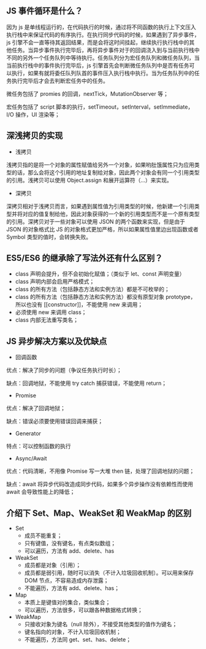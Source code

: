 ## JS 事件循环是什么？

因为 js 是单线程运行的，在代码执行的时候，通过将不同函数的执行上下文压入执行栈中来保证代码的有序执行。在执行同步代码的时候，如果遇到了异步事件，js 引擎不会一直等待其返回结果，而是会将这时间挂起，继续执行执行栈中的其他任务。当异步事件执行完毕后，再将异步事件对于的回调浇入到与当前执行栈中不同的另外一个任务队列中等待执行。任务队列分为宏任务队列和微任务队列，当当前执行栈中的事件执行完毕后，js 引擎首先会判断微任务队列中是否有任务可以执行，如果有就将委任队列队首的事件压入执行栈中执行。当为任务队列中的任务执行完毕后才会去判断宏任务中的任务。

微任务包括了 promies 的回调，nextTick，MutationObserver 等；

宏任务包括了 script 脚本的执行，setTimeout，setInterval，setImmediate，I/O 操作，UI 渲染等；

## 深浅拷贝的实现

- 浅拷贝

浅拷贝指的是将一个对象的属性赋值给另外一个对象，如果哟肚饿属性只为应用类型的话，那么会将这个引用的地址复制给对象，因此两个对象会有同一个引用类型的引用。浅拷贝可以使用 Object.assign 和展开运算符（...）来实现。

- 深拷贝

深拷贝相对于浅拷贝而言，如果遇到属性值为引用类型的时候，他新建一个引用类型并将对应的值复制给他，因此对象获得的一个新的引用类型而不是一个原有类型的引用。深拷贝对于一些对象可以使用 JSON 的两个函数来实现，但是由于 JSON 的对象格式比 JS 的对象格式更加严格，所以如果属性值里边出现函数或者 Symbol 类型的值时，会转换失败。

## ES5/ES6 的继承除了写法外还有什么区别？

- class 声明会提升，但不会初始化赋值；（类似于 let、const 声明变量）
- class 声明内部会启用严格模式；
- class 的所有方法（包括静态方法和实例方法）都是不可枚举的；
- class 的所有方法（包括静态方法和实例方法）都没有原型对象 prototype，所以也没有 [[constructor]]，不能使用 new 来调用；
- 必须使用 new 来调用 class；
- class 内部无法重写类名；

## JS 异步解决方案以及优缺点

- 回调函数

优点：解决了同步的问题（争议任务执行时长）；

缺点：回调地狱，不能使用 try catch 捕获错误，不能使用 return；

- Promise

优点：解决了回调地狱；

缺点：错误必须要使用错误回调来捕获；

- Generator

特点：可以控制函数的执行

- Async/Await

优点：代码清晰，不用像 Promise 写一大堆 then 链，处理了回调地狱的问题；

缺点：await 将异步代码改造成同步代码，如果多个异步操作没有依赖性而使用 await 会导致性能上的降低；

## 介绍下 Set、Map、WeakSet 和 WeakMap 的区别

- Set 
    - 成员不能重复；
    - 只有键值，没有键名，有点类似数组；
    - 可以遍历，方法有 add、delete、has
- WeakSet
    - 成员都是对象（引用）；
    - 成员都是弱引用，随时可以消失（不计入垃圾回收机制）。可以用来保存 DOM 节点，不容易造成内存泄露；
    - 不能遍历，方法有 add、delete、has；
- Map
    - 本质上是键值对的集合，类似集合；
    - 可以遍历，方法很多，可以跟各种数据格式转换；
- WeakMap
    - 只接收对象为键名（null 除外），不接受其他类型的值作为键名；
    - 键名指向的对象，不计入垃圾回收机制；
    - 不能遍历，方法同 get、set、has、delete；